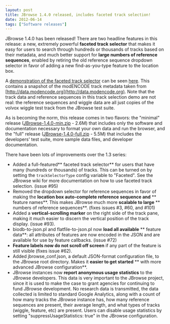 ```yaml
---
layout: post
title: JBrowse 1.4.0 released, includes faceted track selection!
date: 2012-06-14
tags: ["Software releases"]
---
```


JBrowse 1.4.0 has been released! There are two headline features in this
release: a new, extremely powerful **faceted track selector** that makes it easy
for users to search through hundreds or thousands of tracks based on their
metadata, and much better support for **large numbers of reference sequences**,
enabled by retiring the old reference sequence dropdown selector in favor of
adding a new find-as-you-type feature to the location box.

A
[demonstration of the faceted track selector](/code/JBrowse-1.4.0-full/index.html?data=sample_data/json/modencode "view faceted track selector demo")
can be seen
[here](/code/JBrowse-1.4.0-full/index.html?data=sample_data/json/modencode).
This contains a snapshot of the modENCODE track metadata taken from
[http://data.modencode.org](http://data.modencode.org). Note that the track data
and reference sequences in this track selection demo are not real: the reference
sequences and wiggle data are all just copies of the volvox wiggle test track
from the JBrowse test suite.

As is becoming the norm, this release comes in two flavors: the "minimal"
release
([JBrowse-1.4.0-min.zip](/wordpress/wp-content/plugins/download-monitor/download.php?id=6 "download JBrowse-1.4.0-min.zip") -
2.6M) that includes only the software and documentation necessary to format your
own data and run the browser, and the "full" release
([JBrowse-1.4.0-full.zip](/wordpress/wp-content/plugins/download-monitor/download.php?id=5 "download JBrowse-1.4.0-full.zip") -
5.5M) that includes the developers' test suite, more sample data files, and
developer documentation.

There have been lots of improvements over the 1.3 series:

- Added a full-featured** faceted track selector** for users that have many
  (hundreds or thousands) of tracks. This can be turned on by setting the
  `trackSelectorType` config variable to "Faceted". See the JBrowse wiki for
  more documentation on how to use faceted track selection. (issue #95)
- Removed the dropdown selector for reference sequences in favor of making the
  **location box auto-complete reference sequence and** ** feature names**. This
  makes JBrowse much more **scalable to large** ** numbers of reference
  sequences**. (fixes issues #3, #60, and #101)
- Added a **vertical-scrolling marker** on the right side of the track pane,
  making it much easier to discern the vertical position of the track display.
  (issue #93).
- biodb-to-json.pl and flatfile-to-json.pl now **load all available** ** feature
  data**: all attributes of features are now encoded in the JSON and are
  available for use by feature callbacks. (issue #72)
- **Feature labels now do not scroll off screen** if any part of the feature is
  still visible (fixes issue #62).
- Added jbrowse_conf.json, a default JSON-format configuration file, to the
  JBrowse root directory. Makes it **easier to get started** ** with more
  advanced JBrowse configuration**.
- JBrowse instances now **report anonymous usage statistics** to the JBrowse
  developers. This data is very important to the JBrowse project, since it is
  used to make the case to grant agencies for continuing to fund JBrowse
  development. No research data is transmitted, the data collected is limited to
  standard Google Analytics, along with a count of how many tracks the JBrowse
  instance has, how many reference sequences are present, their average length,
  and what types of tracks (wiggle, feature, etc) are present. Users can disable
  usage statistics by setting "suppressUsageStatistics: true" in the JBrowse
  configuration.
